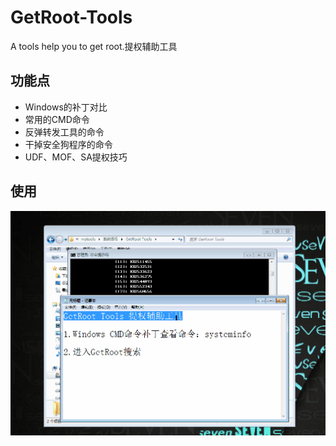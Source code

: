 # GetRoot-Tools
A tools help you to get root.提权辅助工具

## 功能点
* Windows的补丁对比
* 常用的CMD命令
* 反弹转发工具的命令
* 干掉安全狗程序的命令
* UDF、MOF、SA提权技巧

## 使用
![icon](./use.gif)
